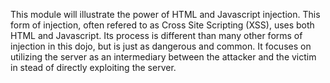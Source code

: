 This module will illustrate the power of HTML and Javascript injection. This form of injection, often refered to as Cross Site Scripting (XSS), uses both HTML and Javascript. Its process is different than many other forms of injection in this dojo, but is just as dangerous and common. It focuses on utilizing the server as an intermediary between the attacker and the victim in stead of directly exploiting the server. 